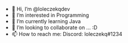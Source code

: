 - 👋 Hi, I’m @loleczekqdev
- 👀 I’m interested in Programming
- 🌱 I’m currently learning Java
- 💞️ I’m looking to collaborate on ... :D
- 📫 How to reach me:
Discord: loleczekq#1234

<!---
loleczekqdev/loleczekqdev is a ✨ special ✨ repository because its `README.md` (this file) appears on your GitHub profile.
You can click the Preview link to take a look at your changes.
--->
